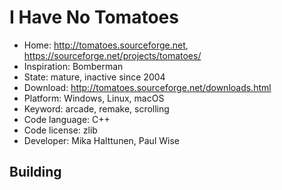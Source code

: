 # I Have No Tomatoes

- Home: http://tomatoes.sourceforge.net, https://sourceforge.net/projects/tomatoes/
- Inspiration: Bomberman
- State: mature, inactive since 2004
- Download: http://tomatoes.sourceforge.net/downloads.html
- Platform: Windows, Linux, macOS
- Keyword: arcade, remake, scrolling
- Code language: C++
- Code license: zlib
- Developer: Mika Halttunen, Paul Wise

## Building
